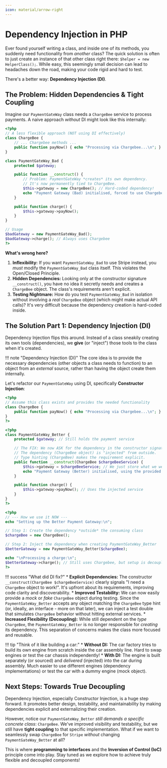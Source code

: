 ```yaml
---
icon: material/arrow-right
---
```


# Dependency Injection in PHP

Ever found yourself writing a class, and inside one of its methods, you suddenly need functionality from *another* class? The quick solution is often to just create an instance of that other class right there: `$helper = new HelperClass();`. While easy, this seemingly small decision can lead to headaches down the road, making your code rigid and hard to test.

There's a better way: **Dependency Injection (DI)**.

## The Problem: Hidden Dependencies & Tight Coupling

Imagine our `PaymentGateWay` class needs a `ChargeBee` service to process payments. A naive approach *without* DI might look like this internally:

```php title="PaymentGateWay_Bad.php (Hard-coded Dependency)"
<?php
// A less flexible approach (NOT using DI effectively)
class ChargeBee {
    // ... Chargebee methods ...
    public function payNow() { echo "Processing via Chargebee...\n"; }
}

class PaymentGateWay_Bad {
    protected $gateway;

    public function __construct() {
        // Problem: PaymentGateWay *creates* its own dependency.
        // It's now permanently tied to ChargeBee.
        $this->gateway = new ChargeBee(); // Hard-coded dependency!
        echo "Payment Gateway (Bad) initialised, forced to use Chargebee.\n";
    }

    public function charge() {
        $this->gateway->payNow();
    }
}

// Usage
$badGateway = new PaymentGateWay_Bad();
$badGateway->charge(); // Always uses Chargebee
?>
```

__What's wrong here?__

1.  **Inflexibility:** If you want `PaymentGateWay_Bad` to use Stripe instead, you *must* modify the `PaymentGateWay_Bad` class itself. This violates the Open/Closed Principle.
2.  **Hidden Dependencies:** Looking only at the constructor signature `__construct()`, you have no idea it secretly needs and creates a `ChargeBee` object. The class's requirements aren't explicit.
3.  **Testing Nightmare:** How do you test `PaymentGateWay_Bad` in isolation without involving a *real* `ChargeBee` object (which might make actual API calls)? It's very difficult because the dependency creation is hard-coded inside.

## The Solution Part 1: Dependency Injection (DI)

Dependency Injection flips this around. Instead of a class sneakily creating its own tools (dependencies), we **give** (or "inject") those tools to the class when it's created.

!!! note "Dependency Injection (DI)"
    The core idea is to provide the necessary dependencies (other objects a class needs to function) to an object from an *external* source, rather than having the object create them internally.

Let's refactor our `PaymentGateWay` using DI, specifically **Constructor Injection**:

```php title="ChargeBee.php (Example Dependency)"
<?php
// Assume this class exists and provides the needed functionality
class ChargeBee {
    public function payNow() { echo "Processing via Chargebee...\n"; }
}
?>
```

```php title="PaymentGateWay_Better.php (Constructor Injection)"
<?php
class PaymentGateWay_Better {
    protected $gateway; // Still holds the payment service

    // The FIX: We now ASK for the dependency in the constructor signature.
    // The dependency (ChargeBee object) is "injected" from outside.
    // Type hinting (ChargeBee) makes the requirement explicit.
    public function __construct(ChargeBee $chargeBeeService) {
        $this->gateway = $chargeBeeService; // We just store what we were GIVEN
        echo "Payment Gateway (Better) initialised, using the provided service.\n";
    }

    public function charge() {
        $this->gateway->payNow(); // Uses the injected service
    }
}
?>
```

```php title="Usage Example (Injecting the Dependency)"
<?php
// --- How we use it NOW ---
echo "Setting up the Better Payment Gateway:\n";

// Step 1: Create the dependency *outside* the consuming class
$chargeBee = new ChargeBee();

// Step 2: Inject the dependency when creating PaymentGateWay_Better
$betterGateway = new PaymentGateWay_Better($chargeBee);

echo "\nProcessing a charge:\n";
$betterGateway->charge(); // Still uses Chargebee, but setup is decoupled
?>
```

!!! success "What did DI fix?"
    *   **Explicit Dependencies:** The constructor `__construct(ChargeBee $chargeBeeService)` clearly signals "I need a `ChargeBee` object to work!". It's upfront about its requirements, improving code clarity and discoverability.
    *   **Improved Testability:** We can now easily provide a *mock* or *fake* `ChargeBee` object during testing. Since the `PaymentGateWay_Better` accepts any object matching the `ChargeBee` type hint (or, ideally, an interface - more on that later), we can inject a test double that simulates `ChargeBee` behavior without hitting external services.
    *   **Increased Flexibility (Decoupling):** While still dependent on the *type* `ChargeBee`, the `PaymentGateWay_Better` is no longer responsible for *creating* its dependency. This separation of concerns makes the class more focused and reusable.

!!! tip "Think of it like building a car:"
    *   **Without DI:** The car factory tries to build its own engine from scratch inside the car assembly line. Hard to swap engines or test the car chassis independently!
    *   **With DI:** The engine is built separately (or sourced) and *delivered* (injected) into the car during assembly. Much easier to use different engines (dependency implementations) or test the car with a dummy engine (mock object).

## Next Steps: Towards True Decoupling

Dependency Injection, especially Constructor Injection, is a huge step forward. It promotes better design, testability, and maintainability by making dependencies explicit and externalizing their creation.

However, notice our `PaymentGateWay_Better` *still demands a specific concrete class*: `ChargeBee`. We've improved visibility and testability, but we still have **tight coupling** to that specific implementation. What if we want to seamlessly swap `ChargeBee` for `Stripe` *without* changing `PaymentGateWay_Better` at all?

This is where **programming to interfaces** and the **Inversion of Control (IoC)** principle come into play. Stay tuned as we explore how to achieve truly flexible and decoupled components!